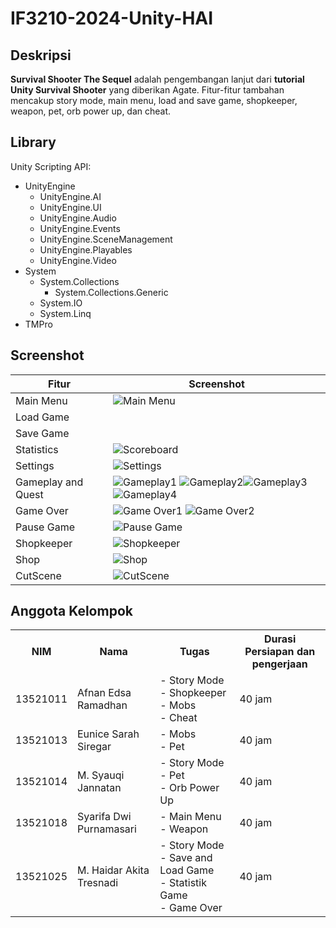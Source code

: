 # IF3210-2024-Unity-HAI
## Deskripsi
**Survival Shooter The Sequel** adalah pengembangan lanjut dari **tutorial Unity Survival Shooter** yang diberikan Agate. Fitur-fitur tambahan mencakup story mode, main menu, load and save game, shopkeeper, weapon, pet, orb power up, dan cheat.

## Library

Unity Scripting API:

- UnityEngine
  - UnityEngine.AI
  - UnityEngine.UI
  - UnityEngine.Audio
  - UnityEngine.Events
  - UnityEngine.SceneManagement
  - UnityEngine.Playables
  - UnityEngine.Video
- System
  - System.Collections
    - System.Collections.Generic
  - System.IO
  - System.Linq
- TMPro

## Screenshot 
| Fitur | Screenshot |
|-------|------------|
| Main Menu | ![Main Menu](Screenshot/MainMenu.jpg) |
| Load Game |  |
| Save Game| |
| Statistics | ![Scoreboard](Screenshot/Statistics.jpg) |
| Settings | ![Settings](Screenshot/Settings.jpg) |
| Gameplay and Quest |![Gameplay1](Screenshot/Quest1.jpg) ![Gameplay2](Screenshot/Quest2.jpg)![Gameplay3](Screenshot/Quest3.jpg) ![Gameplay4](Screenshot/Quest4.jpg)|
| Game Over | ![Game Over1](Screenshot/GameOver1.jpg) ![Game Over2](Screenshot/GameOver2.jpg)|
| Pause Game | ![Pause Game](Screenshot/Pause.jpg) |
| Shopkeeper | ![Shopkeeper](Screenshot/Shopkeeper.jpg) |
| Shop | ![Shop](Screenshot/Shop.jpg) |
| CutScene | ![CutScene](Screenshot/CutScene.jpg) |


## Anggota Kelompok
<table>
  <tr>
    <th>NIM</th>
    <th>Nama</th>
    <th>Tugas</th>
    <th>Durasi Persiapan dan pengerjaan</th>
  </tr>
  <tr>
    <td>13521011</td>
    <td>Afnan Edsa Ramadhan</td>
    <td>
     - Story Mode<br>
     - Shopkeeper<br>
     - Mobs<br>
     - Cheat
    </td>
    <td>40 jam</td>
  </tr>
  <tr>
    <td>13521013</td>
    <td>Eunice Sarah Siregar</td>
    <td>
      - Mobs<br>
      - Pet
    </td>
    <td>40 jam</td>
  </tr>
  <tr>
    <td>13521014</td>
    <td>M. Syauqi Jannatan</td>
    <td>
      - Story Mode<br>
      - Pet<br>
      - Orb Power Up
    </td>
    <td>40 jam</td>
  </tr>
  <tr>
    <td>13521018</td>
    <td>Syarifa Dwi Purnamasari</td>
    <td>
      - Main Menu<br>
      - Weapon
    </td>
    <td>40 jam</td>
  </tr>
  <tr>
    <td>13521025</td>
    <td>M. Haidar Akita Tresnadi </td>
    <td>
      - Story Mode<br>
      - Save and Load Game<br>
      - Statistik Game<br>
      - Game Over
    </td>
    <td>40 jam</td>
  </tr>
</table>
